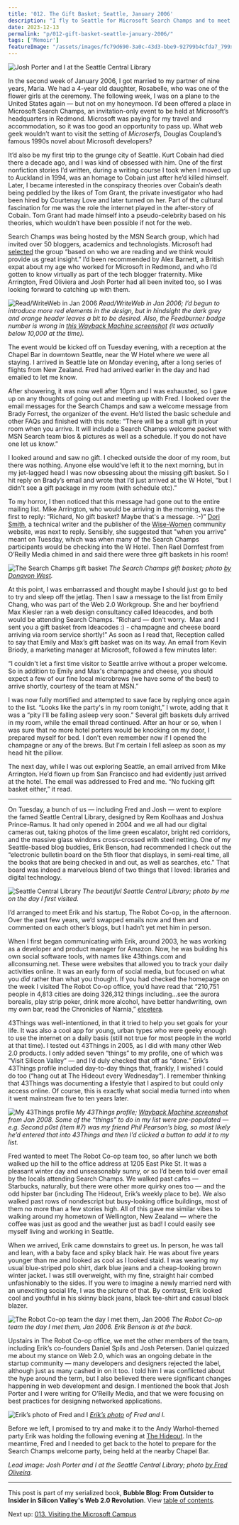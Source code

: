 ```yaml
---
title: '012. The Gift Basket; Seattle, January 2006'
description: "I fly to Seattle for Microsoft Search Champs and to meet up again with my blog buddies. But there's a problem: no gift basket..."
date: 2023-12-13
permalink: "p/012-gift-basket-seattle-january-2006/"
tags: ['Memoir']
featureImage: "/assets/images/fc79d690-3a0c-43d3-bbe9-92799b4cfda7_799x533.jpg"
---
```

![Josh Porter and I at the Seattle Central Library](/assets/images/fc79d690-3a0c-43d3-bbe9-92799b4cfda7_799x533.jpg "Josh Porter and I at the Seattle Central Library")

In the second week of January 2006, I got married to my partner of nine years, Maria. We had a 4-year old daughter, Rosabelle, who was one of the flower girls at the ceremony. The following week, I was on a plane to the United States again — but not on my honeymoon. I’d been offered a place in Microsoft Search Champs, an invitation-only event to be held at Microsoft’s headquarters in Redmond. Microsoft was paying for my travel and accommodation, so it was too good an opportunity to pass up. What web geek wouldn’t want to visit the setting of _Microserfs_, Douglas Coupland’s famous 1990s novel about Microsoft developers?

It’d also be my first trip to the grunge city of Seattle. Kurt Cobain had died there a decade ago, and I was kind of obsessed with him. One of the first nonfiction stories I’d written, during a writing course I took when I moved up to Auckland in 1994, was an homage to Cobain just after he’d killed himself. Later, I became interested in the conspiracy theories over Cobain’s death being peddled by the likes of Tom Grant, the private investigator who had been hired by Courtenay Love and later turned on her. Part of the cultural fascination for me was the role the internet played in the after-story of Cobain. Tom Grant had made himself into a pseudo-celebrity based on his theories, which wouldn’t have been possible if not for the web.

Search Champs was being hosted by the MSN Search group, which had invited over 50 bloggers, academics and technologists. Microsoft had [selected](http://emilychang.com/2006/01/microsoft-search-champs-v4/) the group “based on who we are reading and we think would provide us great insight.” I’d been recommended by Alex Barnett, a British expat about my age who worked for Microsoft in Redmond, and who I’d gotten to know virtually as part of the tech blogger fraternity. Mike Arrington, Fred Oliviera and Josh Porter had all been invited too, so I was looking forward to catching up with them.

![Read/WriteWeb in Jan 2006](/assets/images/da727c61-a2ba-48a7-9188-492dfff7b73a_1280x769.jpg "Read/WriteWeb in Jan 2006")
*Read/WriteWeb in Jan 2006; I’d begun to introduce more red elements in the design, but in hindsight the dark grey and orange header leaves a bit to be desired. Also, the Feedburner badge number is wrong in [this Wayback Machine screenshot](https://web.archive.org/web/20060114152207if_/http://www.readwriteweb.com:80/) (it was actually below 10,000 at the time).*

The event would be kicked off on Tuesday evening, with a reception at the Chapel Bar in downtown Seattle, near the W Hotel where we were all staying. I arrived in Seattle late on Monday evening, after a long series of flights from New Zealand. Fred had arrived earlier in the day and had emailed to let me know.

After showering, it was now well after 10pm and I was exhausted, so I gave up on any thoughts of going out and meeting up with Fred. I looked over the email messages for the Search Champs and saw a welcome message from Brady Forrest, the organizer of the event. He’d listed the basic schedule and other FAQs and finished with this note: “There will be a small gift in your room when you arrive. It will include a Search Champs welcome packet with MSN Search team bios & pictures as well as a schedule. If you do not have one let us know.”

I looked around and saw no gift. I checked outside the door of my room, but there was nothing. Anyone else would’ve left it to the next morning, but in my jet-lagged head I was now obsessing about the missing gift basket. So I hit reply on Brady’s email and wrote that I’d just arrived at the W Hotel, “but I didn't see a gift package in my room (with schedule etc).”

To my horror, I then noticed that this message had gone out to the entire mailing list. Mike Arrington, who would be arriving in the morning, was the first to reply: “Richard, No gift basket? Maybe that's a message. :-)” [Dori Smith](https://web.archive.org/web/20060127005132/http://www.dori.com/), a technical writer and the publisher of the [Wise-Women](https://web.archive.org/web/20060208184742/http://www.wise-women.org/about/) community website, was next to reply. Sensibly, she suggested that "when you arrive" meant on Tuesday, which was when many of the Search Champs participants would be checking into the W Hotel. Then Rael Dornfest from O’Reilly Media chimed in and said there were three gift baskets in his room!

![The Search Champs gift basket](/assets/images/65ae06b2-5417-4554-bd11-55827ccd8288_800x600.jpg "The Search Champs gift basket")
*The Search Champs gift basket; photo [by Donavon West](https://www.flickr.com/photos/donavon/91796967).*

At this point, I was embarrassed and thought maybe I should just go to bed to try and sleep off the jetlag. Then I saw a message to the list from Emily Chang, who was part of the Web 2.0 Workgroup. She and her boyfriend Max Kiesler ran a web design consultancy called Ideacodes, and both would be attending Search Champs. “Richard — don't worry.  Max and I sent you a gift basket from Ideacodes :) - champagne and cheese board arriving via room service shortly!” As soon as I read that, Reception called to say that Emily and Max’s gift basket was on its way. An email from Kevin Briody, a marketing manager at Microsoft, followed a few minutes later:

“I couldn't let a first time visitor to Seattle arrive without a proper welcome. So in addition to Emily and Max's champagne and cheese, you should expect a few of our fine local microbrews (we have some of the best) to arrive shortly, courtesy of the team at MSN.”

I was now fully mortified and attempted to save face by replying once again to the list. “Looks like the party's in my room tonight,” I wrote, adding that it was a “pity I'll be falling asleep very soon.” Several gift baskets duly arrived in my room, while the email thread continued. After an hour or so, when I was sure that no more hotel porters would be knocking on my door, I prepared myself for bed. I don’t even remember now if I opened the champagne or any of the brews. But I’m certain I fell asleep as soon as my head hit the pillow.

The next day, while I was out exploring Seattle, an email arrived from Mike Arrington. He’d flown up from San Francisco and had evidently just arrived at the hotel. The email was addressed to Fred and me. “No fucking gift basket either,” it read.

* * *

On Tuesday, a bunch of us — including Fred and Josh — went to explore the famed Seattle Central Library, designed by Rem Koolhaas and Joshua Prince-Ramus. It had only opened in 2004 and we all had our digital cameras out, taking photos of the lime green escalator, bright red corridors, and the massive glass windows cross-crossed with steel netting. One of my Seattle-based blog buddies, Erik Benson, had recommended I check out the “electronic bulletin board on the 5th floor that displays, in semi-real time, all the books that are being checked in and out, as well as searches, etc.” That board was indeed a marvelous blend of two things that I loved: libraries and digital technology.

![Seattle Central Library](/assets/images/8b430354-998d-4ef1-9edc-e3ac87d320ae_1637x1228.jpg "Seattle Central Library")
*The beautiful Seattle Central Library; photo by me on the day I first visited.*

I’d arranged to meet Erik and his startup, The Robot Co-op, in the afternoon. Over the past few years, we’d swapped emails now and then and commented on each other’s blogs, but I hadn’t yet met him in person.

When I first began communicating with Erik, around 2003, he was working as a developer and product manager for Amazon. Now, he was building his own social software tools, with names like 43things.com and allconsuming.net. These were websites that allowed you to track your daily activities online. It was an early form of social media, but focused on what you _did_ rather than what you thought. If you had checked the homepage on the week I visited The Robot Co-op office, you’d have read that “210,751 people in 4,813 cities are doing 326,312 things including…see the aurora borealis, play strip poker, drink more alcohol, have better handwriting, own my own bar, read the Chronicles of Narnia,” [etcetera](https://web.archive.org/web/20060127230450/http://43things.com/).

43Things was well-intentioned, in that it tried to help you set goals for your life. It was also a cool app for young, urban types who were geeky enough to use the internet on a daily basis (still not true for most people in the world at that time). I tested out 43Things in 2005, as I did with many other Web 2.0 products. I only added seven “things” to my profile, one of which was “Visit Silicon Valley” — and I’d duly checked that off as “done.” Erik’s 43Things profile included day-to-day things that, frankly, I wished I could do too (“hang out at The Hideout every Wednesday“). I remember thinking that 43Things was documenting a lifestyle that I aspired to but could only access online. Of course, this is exactly what social media turned into when it went mainstream five to ten years later.

![My 43Things profile](/assets/images/092d9381-ab47-4ddb-b607-44c798220594_1628x1520.png "My 43Things profile")
*My 43Things profile; [Wayback Machine screenshot](https://web.archive.org/web/20080121182105if_/http://www.43things.com:80/people/view/ricmac) from Jan 2008. Some of the “things” to do in my list were pre-populated — e.g. Second p0st (item #7) was my friend Phil Pearson’s blog, so most likely he’d entered that into 43Things and then I’d clicked a button to add it to my list.*

Fred wanted to meet The Robot Co-op team too, so after lunch we both walked up the hill to the office address at 1205 East Pike St. It was a pleasant winter day and unseasonably sunny, or so I’d been told over email by the locals attending Search Champs. We walked past cafes — Starbucks, naturally, but there were other more quirky ones too — and the odd hipster bar (including The Hideout, Erik’s weekly place to be). We also walked past rows of nondescript but busy-looking office buildings, most of them no more than a few stories high. All of this gave me similar vibes to walking around my hometown of Wellington, New Zealand — where the coffee was just as good and the weather just as bad! I could easily see myself living and working in Seattle.

When we arrived, Erik came downstairs to greet us. In person, he was tall and lean, with a baby face and spiky black hair. He was about five years younger than me and looked as cool as I looked staid. I was wearing my usual blue-striped polo shirt, dark blue jeans and a cheap-looking brown winter jacket. I was still overweight, with my fine, straight hair combed unfashionably to the sides. If you were to imagine a newly married nerd with an unexciting social life, I was the picture of that. By contrast, Erik looked cool and youthful in his skinny black jeans, black tee-shirt and casual black blazer.

![The Robot Co-op team the day I met them, Jan 2006](/assets/images/39683c11-32e6-4200-92f4-7a5dd3969338_1637x1228.jpg "The Robot Co-op team the day I met them, Jan 2006")
*The Robot Co-op team the day I met them, Jan 2006. Erik Benson is at the back.*

Upstairs in The Robot Co-op office, we met the other members of the team, including Erik’s co-founders Daniel Spils and Josh Petersen. Daniel quizzed me about my stance on Web 2.0, which was an ongoing debate in the startup community — many developers and designers rejected the label, although just as many cashed in on it too. I told him I was conflicted about the hype around the term, but I also believed there were significant changes happening in web development and design. I mentioned the book that Josh Porter and I were writing for O’Reilly Media, and that we were focusing on best practices for designing networked applications.

![Erik’s photo of Fred and I](/assets/images/22a34091-74f0-4d87-8f5a-15dd587b9ca8_1152x864.jpg "Erik’s photo of Fred and I")
*[Erik’s photo](https://www.flickr.com/photos/erikbenson/90820805/in/dateposted/) of Fred and I.*

Before we left, I promised to try and make it to the Andy Warhol-themed party Erik was holding the following evening at [The Hideout](https://web.archive.org/web/20060201050430/http://ricmac.43people.com/). In the meantime, Fred and I needed to get back to the hotel to prepare for the Search Champs welcome party, being held at the nearby Chapel Bar.

*Lead image: Josh Porter and I at the Seattle Central Library; photo [by Fred Oliveira](https://www.flickr.com/photos/webreakstuff/95892538).*

* * *

This post is part of my serialized book, **Bubble Blog: From Outsider to Insider in Silicon Valley's Web 2.0 Revolution**. View [table of contents](/p/roadmap-bubbleblog/).

Next up: [013\. Visiting the Microsoft Campus](/p/013-visiting-the-microsoft-campus)

